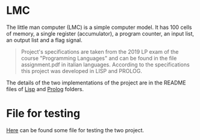 # LMC
The little man computer (LMC) is a simple computer model.
It has 100 cells of memory,  a single register (accumulator), a program counter, an input list, an output list and a flag signal.

>Project's specifications are taken from the 2019 LP exam of the course "Programming Languages" and can be found in the file assignment.pdf in italian languages. According to the specifications this project was developed in LISP and PROLOG.

The details of the two implementations of the project are in the README files of [Lisp](./Lisp) and [Prolog](./Prolog) folders.

# File for testing
[Here](./InputFile) can be found some file for testing the two project. 
